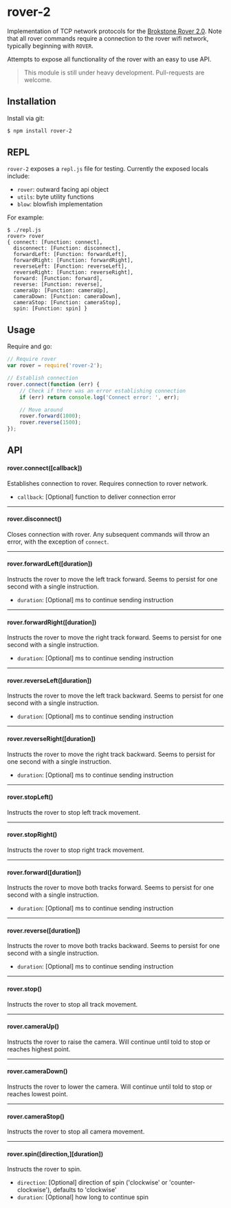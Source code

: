 # rover-2

Implementation of TCP network protocols for the [Brokstone Rover 2.0](http://www.brookstone.com/rover-20-app-controlled-spy-tank).  Note that all rover commands require a connection to the rover wifi network, typically beginning with `ROVER`.

Attempts to expose all functionality of the rover with an easy to use API.

> This module is still under heavy development. Pull-requests are welcome.


## Installation

Install via git:

```bash
$ npm install rover-2
```


## REPL

`rover-2` exposes a `repl.js` file for testing.  Currently the exposed locals include:

* `rover`: outward facing api object
* `utils`: byte utility functions
* `blow`: blowfish implementation


For example:

```
$ ./repl.js 
rover> rover
{ connect: [Function: connect],
  disconnect: [Function: disconnect],
  forwardLeft: [Function: forwardLeft],
  forwardRight: [Function: forwardRight],
  reverseLeft: [Function: reverseLeft],
  reverseRight: [Function: reverseRight],
  forward: [Function: forward],
  reverse: [Function: reverse],
  cameraUp: [Function: cameraUp],
  cameraDown: [Function: cameraDown],
  cameraStop: [Function: cameraStop],
  spin: [Function: spin] }
```

## Usage

Require and go:

```javascript
// Require rover
var rover = require('rover-2');

// Establish connection
rover.connect(function (err) {
    // Check if there was an error establishing connection
    if (err) return console.log('Connect error: ', err);

    // Move around
    rover.forward(1000);
    rover.reverse(1500);
});
```

## API

#### rover.connect([callback])

Establishes connection to rover.  Requires connection to rover network.

* `callback`: [Optional] function to deliver connection error

___________________________________

#### rover.disconnect()

Closes connection with rover.  Any subsequent commands will throw an error, with the exception of `connect`.

___________________________________

#### rover.forwardLeft([duration])

Instructs the rover to move the left track forward.  Seems to persist for one second with a single instruction.

* `duration`: [Optional] ms to continue sending instruction

___________________________________

#### rover.forwardRight([duration])

Instructs the rover to move the right track forward.  Seems to persist for one second with a single instruction.

* `duration`: [Optional] ms to continue sending instruction

___________________________________

#### rover.reverseLeft([duration])

Instructs the rover to move the left track backward.  Seems to persist for one second with a single instruction.

* `duration`: [Optional] ms to continue sending instruction

___________________________________

#### rover.reverseRight([duration])

Instructs the rover to move the right track backward.  Seems to persist for one second with a single instruction.

* `duration`: [Optional] ms to continue sending instruction

___________________________________

#### rover.stopLeft()

Instructs the rover to stop left track movement.

___________________________________

#### rover.stopRight()

Instructs the rover to stop right track movement.

___________________________________

#### rover.forward([duration])

Instructs the rover to move both tracks forward.  Seems to persist for one second with a single instruction.

* `duration`: [Optional] ms to continue sending instruction

___________________________________

#### rover.reverse([duration])

Instructs the rover to move both tracks backward.  Seems to persist for one second with a single instruction.

* `duration`: [Optional] ms to continue sending instruction

___________________________________

#### rover.stop()

Instructs the rover to stop all track movement.

___________________________________

#### rover.cameraUp()

Instructs the rover to raise the camera.  Will continue until told to stop or reaches highest point.

___________________________________

#### rover.cameraDown()

Instructs the rover to lower the camera.  Will continue until told to stop or reaches lowest point.

___________________________________

#### rover.cameraStop()

Instructs the rover to stop all camera movement.

___________________________________

#### rover.spin([direction,][duration])

Instructs the rover to spin.

* `direction`: [Optional] direction of spin ('clockwise' or 'counter-clockwise'), defaults to 'clockwise'
* `duration`: [Optional] how long to continue spin